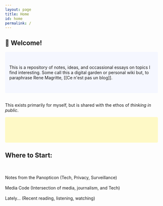 ```yaml
---
layout: page
title: Home
id: home
permalink: /
---
```


## 🌱 Welcome!

<p style="padding: 3em 1em; background: #f5f7ff; border-radius: 4px;">
This is a repository of notes, ideas, and occassional essays on topics I find interesting. Some call this a digital garden or personal wiki but, to paraphrase Rene Magritte, [[Ce n'est pas un blog]].

<br>This exists primarily for myself, but is shared with the ethos of <i>thinking in public</i>.

</p>

<p style="padding: 3em 1em; background: #FFEB3B48; border-radius: 4px;">
  <body>
  <h2>Where to Start:</h2>
  <br>
  <br> Notes from the Panopticon (Tech, Privacy, Surveillance)
  <br>
  <br> Media Code (Intersection of media, journalism, and Tech)
  <br>
  <br> Lately... (Recent reading, listening, watching)
  </body>
</p>

<style>
  .wrapper {
    max-width: 46em;
  }
</style>
